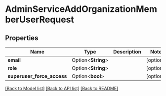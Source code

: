 # AdminServiceAddOrganizationMemberUserRequest

## Properties

Name | Type | Description | Notes
------------ | ------------- | ------------- | -------------
**email** | Option<**String**> |  | [optional]
**role** | Option<**String**> |  | [optional]
**superuser_force_access** | Option<**bool**> |  | [optional]

[[Back to Model list]](../README.md#documentation-for-models) [[Back to API list]](../README.md#documentation-for-api-endpoints) [[Back to README]](../README.md)


